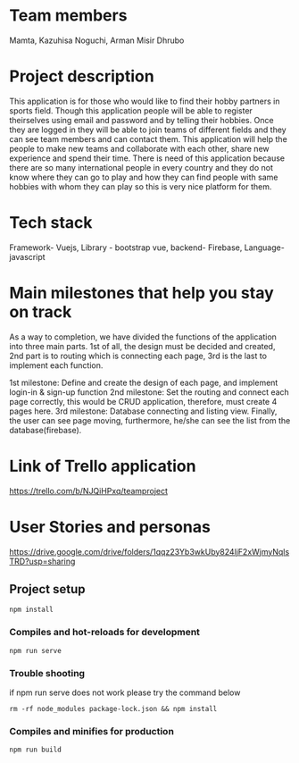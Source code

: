 # Team members
Mamta, Kazuhisa Noguchi, Arman Misir Dhrubo 

# Project description
This application is for those who would like to find their hobby partners in sports field. Though this application people will be able to register theirselves using email and password and by telling their hobbies. Once they are logged in they will be able to join teams of different fields and they can see team members and can contact them. This application will help the people to make new teams and collaborate with each other, share new experience and spend their time. There is need of this application because there are so many international people in every country and they do not know where they can go to play and how they can find people with same hobbies with whom they can play so this is very nice platform for them.
 
# Tech stack
Framework- Vuejs, 
Library - bootstrap vue,
backend- Firebase,
Language- javascript

# Main milestones  that help you stay on track
As a way to completion, we have divided the functions of the application into three main parts. 1st of all, the design must be decided and created, 2nd part is to routing which is connecting each page, 3rd is the last to implement each function.

1st milestone: Define and create the design of each page, and implement login-in & sign-up function
2nd milestone: Set the routing and connect each page correctly, this would be CRUD application, therefore, must create 4 pages here.
3rd milestone: Database connecting and listing view. Finally, the user can see page moving, furthermore, he/she can see the list from the database(firebase).

# Link of Trello application
https://trello.com/b/NJQiHPxq/teamproject

# User Stories and personas
https://drive.google.com/drive/folders/1qqz23Yb3wkUby824ljF2xWjmyNqlsTRD?usp=sharing



## Project setup
```
npm install
```

### Compiles and hot-reloads for development
```
npm run serve
```

### Trouble shooting

if npm run serve does not work please try the command below
```
rm -rf node_modules package-lock.json && npm install
```

### Compiles and minifies for production
```
npm run build
```
